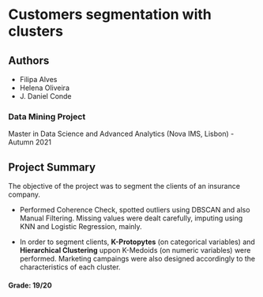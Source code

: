 # Customers segmentation with clusters

## Authors
- Filipa Alves
- Helena Oliveira
- J. Daniel Conde

### Data Mining Project
Master in Data Science and Advanced Analytics (Nova IMS, Lisbon) - Autumn 2021

## Project Summary

The objective of the project was to segment the clients of an insurance company. 

- Performed Coherence Check, spotted outliers using DBSCAN and also Manual Filtering. Missing values were dealt carefully, imputing using KNN and Logistic Regression, mainly.

- In order to segment clients, **K-Protopytes** (on categorical variables) and **Hierarchical Clustering** uppon K-Medoids (on numeric variables) were performed. Marketing campaings were also designed accordingly to the characteristics of each cluster.

#### Grade: 19/20
